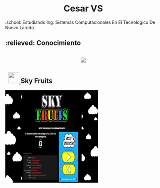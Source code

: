 <h1 align="center">
  Cesar VS
</h1>


<p>
  <span>:school:</span>
  Estudiando Ing. Sistemas Computacionales En El Tecnologico De Nuevo Laredo
</p>
<h2>
  <span>:relieved:</span>
  Conocimiento
</h2>
<p align="center">
  <br/>
  <a href="https://skillicons.dev">
    <img src="https://skillicons.dev/icons?i=java,cs,html,css,js,godot" />
  </a>
</p>

  
<h2>
  <a href="https://zizurs-games.itch.io/sky-fruits" style="margin-left: 10px;" target="_blank">
    <img src="https://img.icons8.com/?size=100&id=XrWrgAx9pAYM&format=png&color=000000" width="35" height="35" />
  </a>
    Sky Fruits
</h2>

<img src="/SkyFruits.png" width="300" height="300"/>



